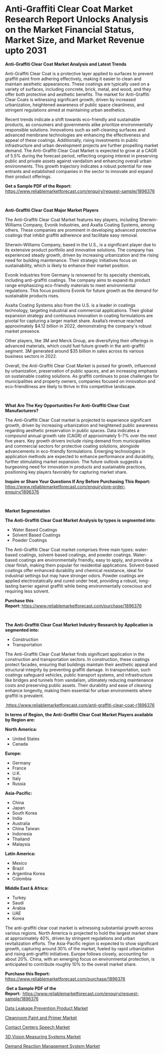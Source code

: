 <p><h1>Anti-Graffiti Clear Coat Market Research Report Unlocks Analysis on the Market Financial Status, Market Size, and Market Revenue upto 2031</h1></p><p><strong>Anti-Graffiti Clear Coat Market Analysis and Latest Trends</strong></p>
<p><p>Anti-Graffiti Clear Coat is a protective layer applied to surfaces to prevent graffiti paint from adhering effectively, making it easier to clean and maintain aesthetic appearances. These coatings are typically used on a variety of surfaces, including concrete, brick, metal, and wood, and they offer both protective and aesthetic benefits. The market for Anti-Graffiti Clear Coats is witnessing significant growth, driven by increased urbanization, heightened awareness of public space cleanliness, and stringent regulations aimed at maintaining urban aesthetics.</p><p>Recent trends indicate a shift towards eco-friendly and sustainable products, as consumers and governments alike prioritize environmentally responsible solutions. Innovations such as self-cleaning surfaces and advanced membrane technologies are enhancing the effectiveness and appeal of these coatings. Additionally, rising investments in public infrastructure and urban development projects are further propelling market demand. The Anti-Graffiti Clear Coat Market is expected to grow at a CAGR of 5.5% during the forecast period, reflecting ongoing interest in preserving public and private assets against vandalism and enhancing overall urban environments. This growth trajectory indicates a robust potential for new entrants and established companies in the sector to innovate and expand their product offerings.</p></p>
<p><strong>Get a Sample PDF of the Report:&nbsp;</strong> <a href="https://www.reliablemarketforecast.com/enquiry/request-sample/1896376?utm_campaign=1727&utm_medium=2&utm_source=Github&utm_content=ia&utm_term=24102024&utm_id=anti-graffiti-clear-coat">https://www.reliablemarketforecast.com/enquiry/request-sample/1896376</a></p>
<p>&nbsp;</p>
<p><strong>Anti-Graffiti Clear Coat Major Market Players</strong></p>
<p><p>The Anti-Graffiti Clear Coat Market features key players, including Sherwin-Williams Company, Evonik Industries, and Axalta Coating Systems, among others. These companies are prominent in developing advanced protective coatings that inhibit graffiti adherence and facilitate easy removal.</p><p>Sherwin-Williams Company, based in the U.S., is a significant player due to its extensive product portfolio and innovative solutions. The company has experienced steady growth, driven by increasing urbanization and the rising need for building maintenance. Their strategic initiatives focus on sustainability, which is likely to enhance their market position.</p><p>Evonik Industries from Germany is renowned for its specialty chemicals, including anti-graffiti coatings. The company aims to expand its product range emphasizing eco-friendly materials to meet environmental regulations. This focus positions Evonik for future growth as the demand for sustainable products rises.</p><p>Axalta Coating Systems also from the U.S. is a leader in coatings technology, targeting industrial and commercial applications. Their global expansion strategy and continuous innovation in coating formulations are pivotal for capturing a larger market share. Axalta’s revenue reached approximately $4.12 billion in 2022, demonstrating the company's robust market presence.</p><p>Other players, like 3M and Merck Group, are diversifying their offerings in advanced materials, which could fuel future growth in the anti-graffiti segment. 3M generated around $35 billion in sales across its various business sectors in 2022.</p><p>Overall, the Anti-Graffiti Clear Coat Market is poised for growth, influenced by urbanization, preservation of public spaces, and an increasing emphasis on sustainable coating solutions. As graffiti continues to pose challenges for municipalities and property owners, companies focused on innovation and eco-friendliness are likely to thrive in this competitive landscape.</p></p>
<p>&nbsp;</p>
<p><strong>What Are The Key Opportunities For Anti-Graffiti Clear Coat Manufacturers?</strong></p>
<p><p>The Anti-Graffiti Clear Coat market is projected to experience significant growth, driven by increasing urbanization and heightened public awareness regarding aesthetic preservation in public spaces. Data indicates a compound annual growth rate (CAGR) of approximately 5-7% over the next five years. Key growth drivers include rising demand from municipalities and commercial sectors for protective coating solutions, alongside advancements in eco-friendly formulations. Emerging technologies in application methods are expected to enhance performance and durability, further stimulating market expansion. The future outlook suggests a burgeoning need for innovation in products and sustainable practices, positioning key players favorably for capturing market share.</p></p>
<p><strong>Inquire or Share Your Questions If Any Before Purchasing This Report:</strong> <a href="https://www.reliablemarketforecast.com/enquiry/pre-order-enquiry/1896376?utm_campaign=1727&utm_medium=2&utm_source=Github&utm_content=ia&utm_term=24102024&utm_id=anti-graffiti-clear-coat">https://www.reliablemarketforecast.com/enquiry/pre-order-enquiry/1896376</a></p>
<p>&nbsp;</p>
<p><strong>Market Segmentation</strong></p>
<p><strong>The Anti-Graffiti Clear Coat Market Analysis by types is segmented into:</strong></p>
<p><ul><li>Water Based Coatings</li><li>Solvent Based Coatings</li><li>Powder Coatings</li></ul></p>
<p><p>The Anti-Graffiti Clear Coat market comprises three main types: water-based coatings, solvent-based coatings, and powder coatings. Water-based coatings are environmentally friendly, easy to apply, and provide a clear finish, making them popular for residential applications. Solvent-based coatings offer enhanced durability and chemical resistance, ideal for industrial settings but may have stronger odors. Powder coatings are applied electrostatically and cured under heat, providing a robust, long-lasting barrier against graffiti while being environmentally conscious and requiring less solvent.</p></p>
<p><strong>Purchase this Report:&nbsp;</strong><a href="https://www.reliablemarketforecast.com/purchase/1896376?utm_campaign=1727&utm_medium=2&utm_source=Github&utm_content=ia&utm_term=24102024&utm_id=anti-graffiti-clear-coat">https://www.reliablemarketforecast.com/purchase/1896376</a></p>
<p>&nbsp;</p>
<p><strong>The Anti-Graffiti Clear Coat Market Industry Research by Application is segmented into:</strong></p>
<p><ul><li>Construction</li><li>Transportation</li></ul></p>
<p><p>The Anti-Graffiti Clear Coat Market finds significant application in the construction and transportation sectors. In construction, these coatings protect facades, ensuring that buildings maintain their aesthetic appeal and structural integrity by preventing graffiti damage. In transportation, such coatings safeguard vehicles, public transport systems, and infrastructure like bridges and tunnels from vandalism, ultimately reducing maintenance costs and preserving public assets. Their durability and ease of cleaning enhance longevity, making them essential for urban environments where graffiti is prevalent.</p></p>
<p><a href="https://www.reliablemarketforecast.com/anti-graffiti-clear-coat-r1896376?utm_campaign=1727&utm_medium=2&utm_source=Github&utm_content=ia&utm_term=24102024&utm_id=anti-graffiti-clear-coat">&nbsp;https://www.reliablemarketforecast.com/anti-graffiti-clear-coat-r1896376</a></p>
<p><strong>In terms of Region, the Anti-Graffiti Clear Coat Market Players available by Region are:</strong></p>
<p>
    <p> <strong> North America: </strong>
        <ul>
            <li>United States</li>
            <li>Canada</li>
        </ul>
        </p> 
    <p> <strong> Europe: </strong>
        <ul>
            <li>Germany</li>
            <li>France</li>
            <li>U.K.</li>
            <li>Italy</li>
            <li>Russia</li>
        </ul>
        </p> 
    <p> <strong> Asia-Pacific: </strong>
        <ul>
            <li>China</li>
            <li>Japan</li>
            <li>South Korea</li>
            <li>India</li>
            <li>Australia</li>
            <li>China Taiwan</li>
            <li>Indonesia</li>
            <li>Thailand</li>
            <li>Malaysia</li>
        </ul>
        </p> 
    <p> <strong> Latin America: </strong>
        <ul>
            <li>Mexico</li>
            <li>Brazil</li>
            <li>Argentina Korea</li>
            <li>Colombia</li>
        </ul>
        </p> 
    <p> <strong> Middle East & Africa: </strong>
        <ul>
            <li>Turkey</li>
            <li>Saudi</li>
            <li>Arabia</li>
            <li>UAE</li>
            <li>Korea</li>
        </ul>
    </p>
    </p>
<p><p>The anti-graffiti clear coat market is witnessing substantial growth across various regions. North America is projected to hold the largest market share at approximately 40%, driven by stringent regulations and urban revitalization efforts. The Asia-Pacific region is expected to show significant growth, capturing around 30% of the market, fueled by rapid urbanization and rising anti-graffiti initiatives. Europe follows closely, accounting for about 20%. China, with an emerging focus on environmental protection, is anticipated to contribute roughly 10% to the overall market share.</p></p>
<p><strong>Purchase this Report: </strong><a href="https://www.reliablemarketforecast.com/purchase/1896376?utm_campaign=1727&utm_medium=2&utm_source=Github&utm_content=ia&utm_term=24102024&utm_id=anti-graffiti-clear-coat">https://www.reliablemarketforecast.com/purchase/1896376</a></p>
<p>&nbsp;<strong>Get a Sample PDF of the Report:&nbsp;&nbsp;</strong><a href="https://www.reliablemarketforecast.com/enquiry/request-sample/1896376?utm_campaign=1727&utm_medium=2&utm_source=Github&utm_content=ia&utm_term=24102024&utm_id=anti-graffiti-clear-coat">https://www.reliablemarketforecast.com/enquiry/request-sample/1896376</a></p>
<p><strong></strong></p>
<p><p><a href="https://www.linkedin.com/pulse/future-data-leakage-prevention-product-market-global-forecast-e67je?utm_campaign=1727&utm_medium=2&utm_source=Github&utm_content=ia&utm_term=24102024&utm_id=anti-graffiti-clear-coat">Data Leakage Prevention Product Market</a></p><p><a href="https://github.com/RunaHaque64/Market-Research-Report-List-1/blob/main/cleanroom-paint-and-primer-market.md?utm_campaign=1727&utm_medium=2&utm_source=Github&utm_content=ia&utm_term=24102024&utm_id=anti-graffiti-clear-coat">Cleanroom Paint and Primer Market</a></p><p><a href="https://www.linkedin.com/pulse/decoding-contact-centers-speech-industry-dynamics-strategic-fy4ye?utm_campaign=1727&utm_medium=2&utm_source=Github&utm_content=ia&utm_term=24102024&utm_id=anti-graffiti-clear-coat">Contact Centers Speech Market</a></p><p><a href="https://www.linkedin.com/pulse/3d-vision-measuring-systems-market-outlook-complete-industry-ii5ve?utm_campaign=1727&utm_medium=2&utm_source=Github&utm_content=ia&utm_term=24102024&utm_id=anti-graffiti-clear-coat">3D Vision Measuring Systems Market</a></p><p><a href="https://www.linkedin.com/pulse/future-ready-strategic-insights-global-demand-reaction-owgfe?utm_campaign=1727&utm_medium=2&utm_source=Github&utm_content=ia&utm_term=24102024&utm_id=anti-graffiti-clear-coat">Demand Reaction Management System Market</a></p></p>